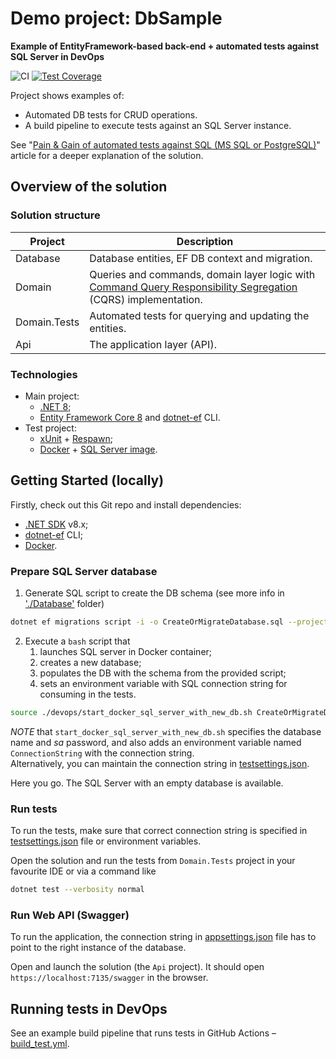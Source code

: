 # Demo project: DbSample

**Example of EntityFramework-based back-end + automated tests against SQL Server in DevOps**

![CI](https://github.com/AKlaus/DbSample/actions/workflows/build_test.yml/badge.svg?branch=main)
[![Test Coverage](https://coveralls.io/repos/github/AKlaus/DbSample/badge.svg?branch=main)](https://coveralls.io/github/AKlaus/DbSample?branch=main)

Project shows examples of:
 - Automated DB tests for CRUD operations. 
 - A build pipeline to execute tests against an SQL Server instance.

See "[Pain & Gain of automated tests against SQL (MS SQL or PostgreSQL)](https://alex-klaus.com/dotnet-sql-tests/)" article for a deeper explanation of the solution.

## Overview of the solution

### Solution structure

| Project | Description                                                                                                                                                            |
|--------------|------------------------------------------------------------------------------------------------------------------------------------------------------------------------|
| Database     | Database entities, EF DB context and migration.                                                                                                                        |
| Domain       | Queries and commands, domain layer logic with [Command Query Responsibility Segregation](https://martinfowler.com/bliki/CQRS.html) (CQRS) implementation. |
| Domain.Tests | Automated tests for querying and updating the entities.                                                                                                                |
| Api          | The application layer (API).                                                                                                                                           |

### Technologies

 - Main project: 
   - [.NET 8](https://docs.microsoft.com/en-us/dotnet/core/whats-new/dotnet-8);
   - [Entity Framework Core 8](https://docs.microsoft.com/en-us/ef/core/) and [dotnet-ef](https://docs.microsoft.com/en-us/ef/core/cli/dotnet) CLI.
 - Test project:
   - [xUnit](https://xunit.net/) + [Respawn](https://github.com/jbogard/Respawn);
   - [Docker](https://www.docker.com/) + [SQL Server image](https://hub.docker.com/_/microsoft-mssql-server).

## Getting Started (locally)

Firstly, check out this Git repo and install dependencies:
 - [.NET SDK](https://dotnet.microsoft.com/download) v8.x;
 - [dotnet-ef](https://docs.microsoft.com/en-us/ef/core/cli/dotnet) CLI;
 - [Docker](https://www.docker.com/).

### Prepare SQL Server database

1. Generate SQL script to create the DB schema (see more info in ['./Database'](./Database/) folder)
```bash
dotnet ef migrations script -i -o CreateOrMigrateDatabase.sql --project Database/Database.csproj --startup-project Api/Api.csproj --context DataContext -v
```
2. Execute a `bash` script that
   1. launches SQL server in Docker container;
   2. creates a new database;
   3. populates the DB with the schema from the provided script;
   4. sets an environment variable with SQL connection string for consuming in the tests.
```bash
source ./devops/start_docker_sql_server_with_new_db.sh CreateOrMigrateDatabase.sql
```

*NOTE* that `start_docker_sql_server_with_new_db.sh` specifies the database name and _sa_ password, and also adds an environment variable named `ConnectionString` with the connection string. <br>
Alternatively, you can maintain the connection string in [testsettings.json](./Domain.Tests/testsettings.json).


Here you go. The SQL Server with an empty database is available.

### Run tests

To run the tests, make sure that correct connection string is specified in [testsettings.json](./Domain.Tests/testsettings.json) file or environment variables.  

Open the solution and run the tests from `Domain.Tests` project in your favourite IDE or via a command like
```bash
dotnet test --verbosity normal
```

### Run Web API (Swagger)

To run the application, the connection string in [appsettings.json](./Api/appsettings.json) file has to point to the right instance of the database.

Open and launch the solution (the `Api` project). It should open `https://localhost:7135/swagger` in the browser.

## Running tests in DevOps

See an example build pipeline that runs tests in GitHub Actions – [build_test.yml](./.github/workflows/build_test.yml).
